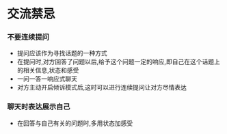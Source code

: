 # 交流禁忌
### 不要连续提问
- 提问应该作为寻找话题的一种方式
- 在提问时,对方回答了问题以后,给予这个问题一定的响应,即自己在这个话题上的相关信息,状态和感受
- 一问一答一响应式聊天
- 对方主动开启倾诉模式后,这时可以进行连续提问让对方尽情表达
### 聊天时表达展示自己
- 在回答与自己有关的问题时,多用状态加感受

